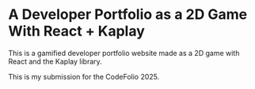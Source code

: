# A Developer Portfolio as a 2D Game With React + Kaplay

This is a gamified developer portfolio website made as a 2D game with React and the Kaplay library.

This is my submission for the CodeFolio 2025.

